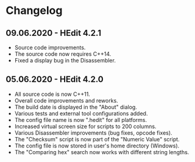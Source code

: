 # Changelog

## 09.06.2020 - HEdit 4.2.1

* Source code improvements.
* The source code now requires C++14.
* Fixed a display bug in the Disassembler.

## 05.06.2020 - HEdit 4.2.0

* All source code is now C++11.
* Overall code improvements and reworks.
* The build date is displayed in the "About" dialog.
* Various tests and external tool configurations added.
* The config file name is now ".hedit" for all platforms.
* Increased virtual screen size for scripts to 200 columns.
* Various Disassembler improvements (bug fixes, opcode fixes).
* The "Checksum" script is now part of the "Numeric Value" script.
* The config file is now stored in user's home directory (Windows).
* The "Comparing hex" search now works with different string lengths.
